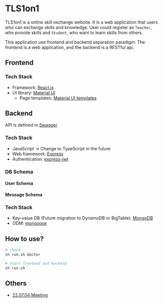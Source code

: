 # TLS1on1

TLS1on1 is a online skill exchange website. It is a web application that users who can exchange skills and knowledge. User could register as `Teacher`, who provide skills and `Student`, who want to learn skills from others.

This application use frontend and backend separation paradigm. The frontend is a web application, and the backend is a RESTful api.

## Frontend

### Tech Stack

- Framework: [React.js](https://zh-hans.reactjs.org/docs/getting-started.html)
- UI library: [Material UI](https://github.com/mui/material-ui)
  - Page templates: [Material UI templates](https://github.com/mui/material-ui/tree/v5.8.6/docs/data/material/getting-started/templates)

## Backend

API is defined in [Swagger](https://app.swaggerhub.com/apis-docs/tls1on1/tls1on1-backend/1.0.0).

### Tech Stack

- JavaScript -> Change to TypeScript in the future
- Web framework: [Express](https://expressjs.com/en/starter/installing.html)
- Authentication: [express-jwt](https://www.npmjs.com/package/express-jwt)

### DB Schema

#### User Schema

#### Message Schema

### Tech Stack

- Key-value DB (Future migration to DynamoDB or BigTable): [MongoDB](https://www.mongodb.com/docs/)
- ODM: [mongoose](https://mongoosejs.com/)

## How to use?

```bash
# check
sh run.sh doctor

# start frontend and backend
sh run.sh
```

## Others
- [22.07.04 Meeting](https://onedrive.live.com/edit.aspx?resid=5F5F3E6BC5D5E03B!201858&ithint=file%2cpptx&authkey=!ANvM2Rc0YIXIqcc)
